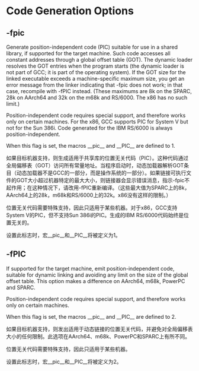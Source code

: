 # Code Generation Options

## -fpic

Generate position-independent code (PIC) suitable for use in a shared library, if supported for the target machine. Such code accesses all constant addresses through a global offset table (GOT). The dynamic loader resolves the GOT entries when the program starts (the dynamic loader is not part of GCC; it is part of the operating system). If the GOT size for the linked executable exceeds a machine-specific maximum size, you get an error message from the linker indicating that -fpic does not work; in that case, recompile with -fPIC instead. (These maximums are 8k on the SPARC, 28k on AArch64 and 32k on the m68k and RS/6000. The x86 has no such limit.)

Position-independent code requires special support, and therefore works only on certain machines. For the x86, GCC supports PIC for System V but not for the Sun 386i. Code generated for the IBM RS/6000 is always position-independent.

When this flag is set, the macros \_\_pic\_\_ and \_\_PIC\_\_ are defined to 1.

如果目标机器支持，则生成适用于共享库的位置无关代码（PIC）。这种代码通过全局偏移表（GOT）访问所有常量地址。当程序启动时，动态加载器解析GOT条目（动态加载器不是GCC的一部分，而是操作系统的一部分）。如果链接可执行文件的GOT大小超过机器特定的最大大小，则链接器会显示错误消息，指示-fpic不起作用；在这种情况下，请改用-fPIC重新编译。（这些最大值为SPARC上的8k，AArch64上的28k，m68k和RS/6000上的32k。x86没有这样的限制。）

位置无关代码需要特殊支持，因此只适用于某些机器。对于x86，GCC支持System V的PIC，但不支持Sun 386i的PIC。生成的IBM RS/6000代码始终是位置无关的。

设置此标志时，宏__pic__和__PIC__将被定义为1。

## -fPIC

If supported for the target machine, emit position-independent code, suitable for dynamic linking and avoiding any limit on the size of the global offset table. This option makes a difference on AArch64, m68k, PowerPC and SPARC.

Position-independent code requires special support, and therefore works only on certain machines.

When this flag is set, the macros \_\_pic\_\_ and \_\_PIC\_\_ are defined to 2.

如果目标机器支持，则发出适用于动态链接的位置无关代码，并避免对全局偏移表大小的任何限制。此选项在AArch64、m68k、PowerPC和SPARC上有所不同。

位置无关代码需要特殊支持，因此只适用于某些机器。

设置此标志时，宏__pic__和__PIC__将被定义为2。

